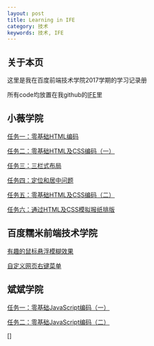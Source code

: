 ```yaml
---
layout: post
title: Learning in IFE
category: 技术
keywords: 技术, IFE
---
```


## 关于本页

这里是我在百度前端技术学院2017学期的学习记录册

所有code均放置在我github的[IFE](https://github.com/niyungang/IFE)里

## 小薇学院

[任务一：零基础HTML编码](https://github.com/niyungang/IFE/blob/master/HTML/demo1.html)

[任务二：零基础HTML及CSS编码（一）](https://github.com/niyungang/IFE/blob/master/HTML/demo2.html)

[任务三：三栏式布局](https://github.com/niyungang/IFE/blob/master/HTML/demo3.html)

[任务四：定位和居中问题](https://github.com/niyungang/IFE/blob/master/HTML/demo4.html)

[任务五：零基础HTML及CSS编码（二）](https://github.com/niyungang/IFE/blob/master/HTML/demo5.html)

[任务六：通过HTML及CSS模拟报纸排版](https://github.com/niyungang/IFE/blob/master/HTML/demo6/html/demo6.html)

## 百度糯米前端技术学院

[有趣的鼠标悬浮模糊效果]()

[自定义网页右键菜单](https://github.com/niyungang/IFE/blob/master/%E8%87%AA%E5%AE%9A%E4%B9%89%E7%BD%91%E9%A1%B5%E5%8F%B3%E9%94%AE%E8%8F%9C%E5%8D%95/%E5%85%A8%E5%B1%80%E4%BF%AE%E6%94%B9%E6%95%88%E6%9E%9C.html)

## 斌斌学院

[任务一：零基础JavaScript编码（一）](https://github.com/niyungang/IFE/blob/master/JS/demo1.html)

[任务二：零基础JavaScript编码（二）](https://github.com/niyungang/IFE/blob/master/JS/demo2.html)

[]